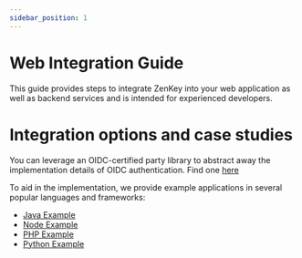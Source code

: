 ```yaml
---
sidebar_position: 1
---
```


# Web Integration Guide

This guide provides steps to integrate ZenKey into your web application as well as backend services and is intended for experienced developers. 

# Integration options and case studies

You can leverage an OIDC-certified party library to abstract away the implementation details of OIDC authentication. Find one [here](https://openid.net/developers/libraries/)

To aid in the implementation, we provide example applications in several popular languages and frameworks:

- [Java Example](https://github.com/MyZenKey/zenkey-java-sdk)
- [Node Example](https://github.com/MyZenKey/sp-sdk-provider-integration-web/tree/master/Examples/Node)
- [PHP Example](https://github.com/MyZenKey/sp-sdk-provider-integration-web/tree/master/Examples/PHP)
- [Python Example](https://github.com/MyZenKey/sp-sdk-provider-integration-web/tree/master/Examples/Python)